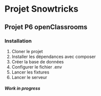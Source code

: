 # Projet Snowtricks
## Projet P6 openClassrooms

### Installation

1. Cloner le projet
2. Installer les dépendances avec composer
3. Créer la base de données
4. Configurer le fichier .env
5. Lancer les fixtures
6. Lancer le serveur

##### Work in progress
